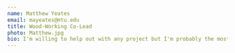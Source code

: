 ```yaml
---
name: Matthew Yeates
email: mayeates@mtu.edu
title: Wood-Working Co-Lead
photo: Matthew.jpg
bio: I'm willing to help out with any project but I'm probably the most competent if if pertains to woodworking.
---
```

